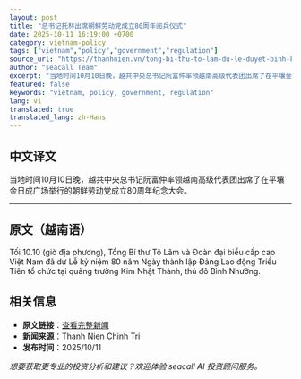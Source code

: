 ```yaml
---
layout: post
title: "总书记托林出席朝鲜劳动党成立80周年阅兵仪式"
date: 2025-10-11 16:19:00 +0700
category: vietnam-policy
tags: ["vietnam","policy","government","regulation"]
source_url: "https://thanhnien.vn/tong-bi-thu-to-lam-du-le-duyet-binh-ky-niem-80-nam-thanh-lap-dang-lao-dong-trieu-tien-18525101109063491.htm"
author: "seacall Team"
excerpt: "当地时间10月10日晚，越共中央总书记阮富仲率领越南高级代表团出席了在平壤金日成广场举行的朝鲜劳动党成立80周年纪念大会。..."
featured: false
keywords: "vietnam, policy, government, regulation"
lang: vi
translated: true
translated_lang: zh-Hans
---
```


## 中文译文

当地时间10月10日晚，越共中央总书记阮富仲率领越南高级代表团出席了在平壤金日成广场举行的朝鲜劳动党成立80周年纪念大会。

---

## 原文（越南语）

Tối 10.10 (giờ địa phương), Tổng B&iacute; thư T&ocirc; L&acirc;m v&agrave; Đo&agrave;n đại biểu cấp cao Việt Nam đ&atilde; dự Lễ kỷ niệm 80 năm Ng&agrave;y th&agrave;nh lập Đảng Lao động Triều Ti&ecirc;n tổ chức tại quảng trường Kim Nhật Th&agrave;nh, thủ đ&ocirc; B&igrave;nh Nhưỡng.

## 相关信息

- **原文链接**：[查看完整新闻](https://thanhnien.vn/tong-bi-thu-to-lam-du-le-duyet-binh-ky-niem-80-nam-thanh-lap-dang-lao-dong-trieu-tien-18525101109063491.htm)
- **新闻来源**：Thanh Nien Chinh Tri
- **发布时间**：2025/10/11

*想要获取更专业的投资分析和建议？欢迎体验 seacall AI 投资顾问服务。*
